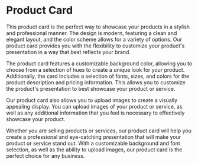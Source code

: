 # Product Card 

This product card is the perfect way to showcase your products in a stylish and professional manner. The design is modern, featuring a clean and elegant layout, and the color scheme allows for a variety of options. Our product card provides you with the flexibility to customize your product's presentation in a way that best reflects your brand.

The product card features a customizable background color, allowing you to choose from a selection of hues to create a unique look for your product. Additionally, the card includes a selection of fonts, sizes, and colors for the product description and pricing information. This allows you to customize the product's presentation to best showcase your product or service.

Our product card also allows you to upload images to create a visually appealing display. You can upload images of your product or service, as well as any additional information that you feel is necessary to effectively showcase your product.

Whether you are selling products or services, our product card will help you create a professional and eye-catching presentation that will make your product or service stand out. With a customizable background and font selection, as well as the ability to upload images, our product card is the perfect choice for any business.
